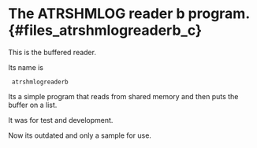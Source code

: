 The ATRSHMLOG reader b program.  {#files_atrshmlogreaderb_c}
====================================

This is the buffered reader.

Its name is

     atrshmlogreaderb

Its a simple program that reads from shared memory and then puts
the buffer on a list.

It was for test and development.


Now its outdated and only a sample for use.


